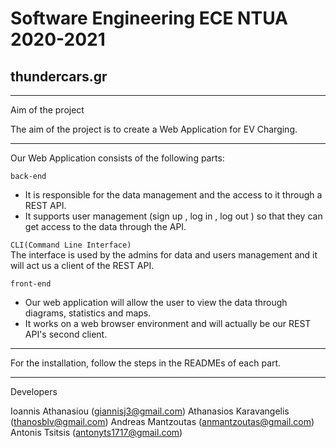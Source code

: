 # Software Engineering ECE NTUA 2020-2021

## thundercars.gr
 - - -
Aim of the project 

The aim of the project is to create a Web Application for EV Charging. 
- - -
Our Web Application consists of the following parts:

`back-end`<br>
* It is responsible for the data management and the access to it through a REST API.
* It supports user management (sign up , log in , log out ) so that they can get access to the data through the API. 

`CLI(Command Line Interface)`<br>
The interface is used by the admins for data and users management and it will act us a client of the REST API.

`front-end`<br>
* Our web application will allow the user to view the data through diagrams, statistics and maps. 
* It works on a web browser environment and will actually be our REST API's second client.
- - -
For the installation, follow the steps in the READMEs of each part.
- - -
Developers 

Ioannis Athanasiou (giannisj3@gmail.com)
Athanasios Karavangelis (thanosblv@gmail.com)
Andreas Mantzoutas (anmantzoutas@gmail.com)
Antonis Tsitsis (antonyts1717@gmail.com)
